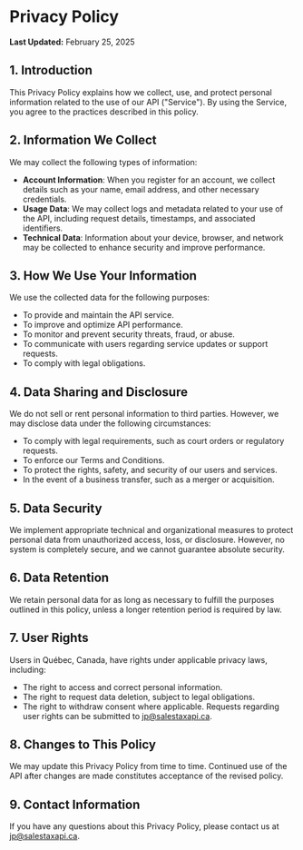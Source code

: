 # Privacy Policy

**Last Updated:** February 25, 2025

## 1. Introduction

This Privacy Policy explains how we collect, use, and protect personal information related to the use of our API ("Service"). By using the Service, you agree to the practices described in this policy.

## 2. Information We Collect

We may collect the following types of information:

-   **Account Information**: When you register for an account, we collect details such as your name, email address, and other necessary credentials.
-   **Usage Data**: We may collect logs and metadata related to your use of the API, including request details, timestamps, and associated identifiers.
-   **Technical Data**: Information about your device, browser, and network may be collected to enhance security and improve performance.

## 3. How We Use Your Information

We use the collected data for the following purposes:

-   To provide and maintain the API service.
-   To improve and optimize API performance.
-   To monitor and prevent security threats, fraud, or abuse.
-   To communicate with users regarding service updates or support requests.
-   To comply with legal obligations.

## 4. Data Sharing and Disclosure

We do not sell or rent personal information to third parties. However, we may disclose data under the following circumstances:

-   To comply with legal requirements, such as court orders or regulatory requests.
-   To enforce our Terms and Conditions.
-   To protect the rights, safety, and security of our users and services.
-   In the event of a business transfer, such as a merger or acquisition.

## 5. Data Security

We implement appropriate technical and organizational measures to protect personal data from unauthorized access, loss, or disclosure. However, no system is completely secure, and we cannot guarantee absolute security.

## 6. Data Retention

We retain personal data for as long as necessary to fulfill the purposes outlined in this policy, unless a longer retention period is required by law.

## 7. User Rights

Users in Québec, Canada, have rights under applicable privacy laws, including:

-   The right to access and correct personal information.
-   The right to request data deletion, subject to legal obligations.
-   The right to withdraw consent where applicable.
    Requests regarding user rights can be submitted to [jp@salestaxapi.ca](mailto:jp@salestaxapi.ca).

## 8. Changes to This Policy

We may update this Privacy Policy from time to time. Continued use of the API after changes are made constitutes acceptance of the revised policy.

## 9. Contact Information

If you have any questions about this Privacy Policy, please contact us at [jp@salestaxapi.ca](mailto:jp@salestaxapi.ca).
